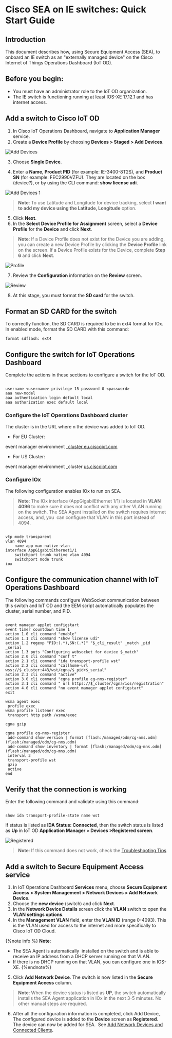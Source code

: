 # Cisco SEA on IE switches: Quick Start Guide

## Introduction
This document describes how, using Secure Equipment Access (SEA), to onboard an IE switch as an "externally managed device" on the Cisco Internet of Things Operations Dashboard (IoT OD).

## Before you begin:
* You must have an administrator role to the IoT OD organization.
* The IE switch is functioning running at least IOS-XE 17.12.1 and has internet access.

## Add a switch to Cisco IoT OD

1. In Cisco IoT Operations Dashboard, navigate to **Application Manager** service.
2. Create a **Device Profile** by choosing **Devices > Staged > Add Devices**.

![Add Devices](../graphics/app_mgr/App_Mgr_Add_Device_00.png)

3. Choose **Single Device**.



4. Enter a **Name**, **Product PID** (for example: IE-3400-8T2S), and **Product SN** (for example: FEC2990VZFU). They are located on the box (device?), or by using the CLI command: **show license udi**.

![Add Devices 1](../graphics/sea/SEA_IE_QSG_01_add_device.png)

>**Note**: To use Latitude and Longitude for device tracking, select **I want to add my device using the Latitude, Longitude** option.

5. Click **Next**.
6. In the **Select Device Profile for Assignment** screen,  select a **Device Profile** for the **Device** and click **Next**.

>**Note**: If a Device Profile does not exist for the Device you are adding, you can create a new Device Profile by clicking the **Device Profile** link on the screen. If a Device Profile exists for the Device, complete **Step 6** and click **Next**.

![Profile](../graphics/sea/SEA_IE_QSG_02_assign_device_profile.png)

7. Review the **Configuration** information on the **Review** screen. 

![Review](../graphics/sea/SEA_IE_QSG_03_review.png)

8. At this stage, you must format the **SD card** for the switch.

## Format an SD CARD for the switch
To correctly function, the SD CARD is required to be in ext4 format for IOx. In enabled mode, format the SD CARD with this command:

~~~
format sdflash: ext4 

~~~


## Configure the switch for IoT Operations Dashboard
Complete the actions in these sections to configure a switch for the IoT OD.

~~~

username <username> privilege 15 password 0 <password>
aaa new-model
aaa authentication login default local
aaa authorization exec default local

~~~

### Configure the IoT Operations Dashboard cluster
The cluster is in the URL where n the device was added to IoT OD.

* For EU Cluster:

event manager environment _[cluster eu.ciscoiot.com](http://eu.ciscoiot.com)

* For US Cluster: 

event manager environment _cluster [us.ciscoiot.com](http://us.ciscoiot.com)

### Configure IOx
The following configuration enables IOx to run on SEA.

>**Note**: The IOx interface (AppGigabilEthernet 1/1) is located in **VLAN 4096** to make sure it does not conflict with any other VLAN running on the switch. The SEA Agent installed on the switch requires internet access, and, you  can configure that VLAN in this port instead of 4094.

~~~

vtp mode transparent
vlan 4094
    name app-man-native-vlan
interface AppGigabitEthernet1/1
    switchport trunk native vlan 4094
    switchport mode trunk
iox

~~~

## Configure the communication channel with IoT Operations Dashboard

The following commands configure WebSocket communication between this switch and IoT OD and the EEM script automatically populates the cluster, serial number, and PID.

~~~

event manager applet configstart
event timer countdown time 1
action 1.0 cli command "enable"
action 1.1 cli command "show license udi"
action 1.2 regexp "PID:(.*),SN:(.*)" "$_cli_result" _match _pid _serial
action 1.3 puts "Configuring websocket for device $_match"
action 2.0 cli command "conf t"
action 2.1 cli command "ida transport-profile wst"
action 2.2 cli command "callhome-url wss://$_cluster:443/wst/cgna/$_pid+$_serial"
action 2.3 cli command "active"
action 3.0 cli command "cgna profile cg-nms-register"
action 3.1 cli command " url https://$_cluster/cgna/ios/registration"
action 4.0 cli command "no event manager applet configstart"
exit

wsma agent exec
 profile exec
wsma profile listener exec
 transport http path /wsma/exec

cgna gzip

cgna profile cg-nms-register
 add-command show version | format [flash:/managed/odm/cg-nms.odm](flash:/managed/odm/cg-nms.odm)
 add-command show inventory | format [flash:/managed/odm/cg-mns.odm](flash:/managed/odm/cg-mns.odm)
 interval 3
 transport-profile wst
 gzip
 active
end

~~~

## Verify that the connection is working

Enter the following command and validate using this command:

~~~

show ida transport-profile-state name wst

~~~

If status is listed as **IDA Status: Connected**, then the switch status is listed as **Up** in IoT OD **Application Manager > Devices >Registered screen**.

![Registered](../graphics/app_mgr/App_Mgr_Add_Device_01.png)

>**Note**: If this command does not work, check the [Troubleshooting Tips](https://developer.cisco.com/docs/iotod/troubleshooting-tips/#troubleshooting-of-externally-managed-devices)



## Add a switch to Secure Equipment Access service

1. In IoT Operations Dashboard **Services** menu, choose **Secure Equipment Access > System Management > Network Devices > Add Network Device**.
2. Choose the **new device** (switch) and click **Next**.
3. In the **Network Device Details** screen click the **VLAN** switch to open the **VLAN settings options**.
4. In the **Management VLAN** field, enter the **VLAN ID** (range 0-4093). This is the VLAN used for access to the internet and more specifically to Cisco IoT OD Cloud.

{%note info %}
**Note**:
* The SEA Agent is automatically  installed on the switch and is able to receive an IP address from a DHCP server running on that VLAN.
* If there is no DHCP running on that VLAN, you can configure one in IOS-XE.
{%endnote%}

5. Click **Add Network Device**. The switch is now listed in the **Secure Equipment Access** column.

>**Note**: When the device status is listed as **UP**, the switch automatically installs the SEA Agent application in IOx in the next 3-5 minutes. No other manual steps are required.

6. After all the configuration information is completed, click Add Device, The configured device is added to the **Device** screen as **Registered**. The device can now be added for SEA.  See [Add Network Devices and Connected Clients](../secure_equipment_access/add_network_devices.md).
